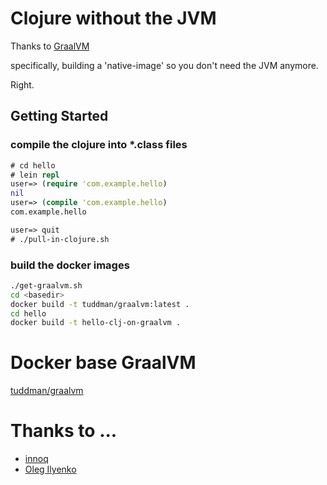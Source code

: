 
# Clojure without the JVM

Thanks to [GraalVM](http://www.graalvm.org/)

specifically, building a 'native-image' so you don't need the JVM anymore.

Right.

## Getting Started


### compile the clojure into *.class files
```clojure
# cd hello
# lein repl
user=> (require 'com.example.hello)
nil
user=> (compile 'com.example.hello)
com.example.hello

user=> quit
# ./pull-in-clojure.sh
```

### build the docker images

```sh
./get-graalvm.sh
cd <basedir>
docker build -t tuddman/graalvm:latest .
cd hello
docker build -t hello-clj-on-graalvm .
```

# Docker base GraalVM

[tuddman/graalvm](https://hub.docker.com/r/tuddman/graalvm/)

# Thanks to ...

- [innoq](https://www.innoq.com/en/blog/native-clojure-and-graalvm/)
- [Oleg Ilyenko](https://github.com/OlegIlyenko/graalvm-native-image)
